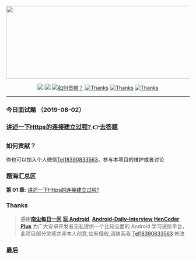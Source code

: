  <p align="center">
   <a href="https://github.com/Moosphan/Android-Daily-Interview" target="_blank">
 	  <img src="https://raw.githubusercontent.com/MicroKibaco/CrazyDailyQuestion/master/doc/title.png" width="1200" height="200"/>
   </a>
 </p>
 
 <p align="center">
   <a href="#主要面向对象"><img src="https://img.shields.io/badge/%E9%9D%A2%E5%90%91-Android%E5%BC%80%E5%8F%91-%232CC159.svg"></a>
   <a href="#交流"><img src="https://img.shields.io/badge/%E5%BE%AE%E4%BF%A1%E5%8F%B7-Tel18390833563-blue.svg"></a>
   <a href="#贡献"><img src="https://img.shields.io/badge/Welcome-%E5%8A%A0%E5%85%A5%E6%88%91%E4%BB%AC-orange.svg" alt="如何贡献？"></a>
   <a href="https://www.wanandroid.com"><img src="https://img.shields.io/badge/Thanks-wanandroid-%23095B87.svg" alt="Thanks"></a>
   <a href="https://github.com/Moosphan/Android-Daily-Interview"><img src="https://img.shields.io/badge/Thanks-AndroidDailyInterview-%23095B87.svg" alt="Thanks"></a>
   <a href="https://www.cnblogs.com/liushilin/tag/每日一问/"><img src="https://img.shields.io/badge/Thanks-南尘-%23095B87.svg" alt="Thanks"></a>
</p>
 
 
 
 ----------------

### 今日面试题 （2019-08-02）

 

### [讲述一下Https的连接建立过程? ](https://github.com/MicroKibaco/CrazyDailyQuestion/issues/1)👉[去答题](https://github.com/MicroKibaco/CrazyDailyQuestion/issues/1)

### 如何贡献？
 
你也可以加入个人微信[Tel18390833563](https://raw.githubusercontent.com/MicroKibaco/CrazyDailyQuestion/master/doc/wechat.png)，参与本项目的维护或者讨论

### 题海汇总区
 
**第 01 章:** [讲述一下Https的连接建立过程?](https://github.com/MicroKibaco/CrazyDailyQuestion/issues/1)

### Thanks

> 感谢[**南尘每日一问**](https://www.cnblogs.com/liushilin/tag/每日一问/),[**玩 Android**](https://www.wanandroid.com/), [**Android-Daily-Interview**](https://github.com/Moosphan/Android-Daily-Interview),[**HenCoder Plus**](https://hencoder.com/) 为广大安卓开发者无私提供一个比较全面的 Android 学习进阶平台，此项目部分灵感并非本人创意,如有侵权,请联系我 [Tel18390833563](https://raw.githubusercontent.com/MicroKibaco/CrazyDailyQuestion/master/doc/wechat.png) 修改


### 最后

 


